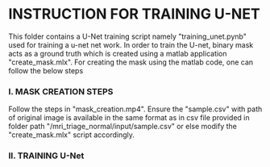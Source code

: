 # INSTRUCTION FOR TRAINING U-NET

This folder contains a U-Net training script namely "training_unet.pynb" used for training a u-net net work. In order to train the U-net, binary mask acts as a ground truth which is created using a matlab application "create_mask.mlx". For creating the mask using the matlab code, one can follow the below steps

### I. MASK CREATION STEPS

Follow the steps in "mask_creation.mp4". Ensure the "sample.csv" with path of original image is available in the same format as in csv file provided in folder path "/mri_triage_normal/input/sample.csv" or else modify the "create_mask.mlx" script accordingly.



### II. TRAINING U-Net

